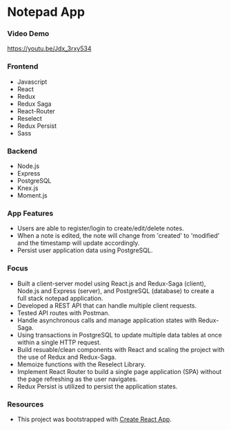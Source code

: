 
# Notepad App

### Video Demo
https://youtu.be/Jdx_3rxy534

### Frontend 
* Javascript
* React
* Redux
* Redux Saga
* React-Router
* Reselect 
* Redux Persist
* Sass

### Backend
* Node.js
* Express
* PostgreSQL
* Knex.js
* Moment.js

### App Features
* Users are able to register/login to create/edit/delete notes. 
* When a note is edited, the note will change from 'created' to 'modified' and the timestamp will update accordingly.
* Persist user application data using PostgreSQL.

### Focus
* Built a client-server model using React.js and Redux-Saga (client), Node.js and Express (server), and PostgreSQL (database) to create a full stack notepad application.
* Developed a REST API that can handle multiple client requests.
* Tested API routes with Postman.
* Handle asynchronous calls and manage application states with Redux-Saga.
* Using transactions in PostgreSQL to update multiple data tables at once within a single HTTP request.
* Build resuable/clean components with React and scaling the project with the use of Redux and Redux-Saga.
* Memoize functions with the Reselect Library.
* Implement React Router to build a single page application (SPA) without the page refreshing as the user navigates.
* Redux Persist is utilized to persist the application states.

### Resources
* This project was bootstrapped with [Create React App](https://github.com/facebook/create-react-app).